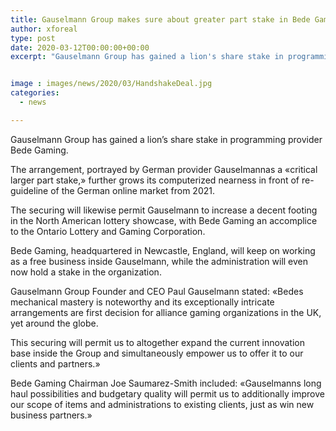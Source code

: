 ```yaml
---
title: Gauselmann Group makes sure about greater part stake in Bede Gaming
author: xforeal 
type: post
date: 2020-03-12T00:00:00+00:00
excerpt: "Gauselmann Group has gained a lion's share stake in programming provider Bede Gaming "


image : images/news/2020/03/HandshakeDeal.jpg
categories:
  - news

---
```

Gauselmann Group has gained a lion&#8217;s share stake in programming provider Bede Gaming. 

The arrangement, portrayed by German provider Gauselmannas a &#171;critical larger part stake,&#187; further grows its computerized nearness in front of re-guideline of the German online market from 2021. 

The securing will likewise permit Gauselmann to increase a decent footing in the North American lottery showcase, with Bede Gaming an accomplice to the Ontario Lottery and Gaming Corporation. 

Bede Gaming, headquartered in Newcastle, England, will keep on working as a free business inside Gauselmann, while the administration will even now hold a stake in the organization. 

Gauselmann Group Founder and CEO Paul Gauselmann stated: &#171;Bedes mechanical mastery is noteworthy and its exceptionally intricate arrangements are first decision for alliance gaming organizations in the UK, yet around the globe. 

This securing will permit us to altogether expand the current innovation base inside the Group and simultaneously empower us to offer it to our clients and partners.&#187; 

Bede Gaming Chairman Joe Saumarez-Smith included: &#171;Gauselmanns long haul possibilities and budgetary quality will permit us to additionally improve our scope of items and administrations to existing clients, just as win new business partners.&#187;
